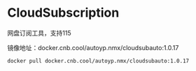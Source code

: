 # CloudSubscription
网盘订阅工具，支持115

镜像地址：docker.cnb.cool/autoyp.nmx/cloudsubauto:1.0.17

```
docker pull docker.cnb.cool/autoyp.nmx/cloudsubauto:1.0.17
```
